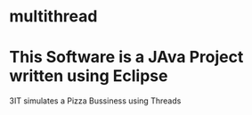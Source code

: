 # multithread
# This Software is a JAva Project written using Eclipse
3IT simulates a Pizza Bussiness using Threads
